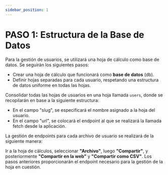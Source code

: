 ```yaml
---
sidebar_position: 1
---
```


# PASO 1: Estructura de la Base de Datos

Para la gestión de usuarios, se utilizará una hoja de cálculo como base de datos. Se seguirán los siguientes pasos:

- Crear una hoja de cálculo que funcionará como **base de datos** (db).
- Definir hojas separadas para cada usuario, respetando una estructura de datos uniforme en todas las hojas.

Consolidar todas las hojas de usuarios en una hoja llamada `users`, donde se recopilarán en base a la siguiente estructura:

- En el campo "slug", se especificará el nombre asignado a la hoja del usuario.
- En el campo "url", se colocará el endpoint al que se realizará la llamada fetch desde la aplicación.

La gestión de endpoints para cada archivo de usuario se realizará de la siguiente manera:

Ir a la hoja de cálculos, seleccionar **"Archivo"**, luego **"Compartir"**, y posteriormente **"Compartir en la web"** y **"Compartir como CSV"**.
Los pasos anteriores proporcionarán el endpoint necesario para la gestión de la hoja en cuestión.
